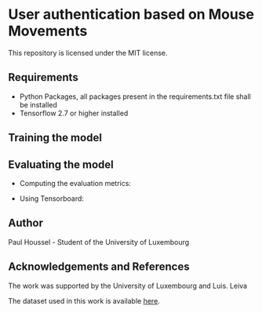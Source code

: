 # User authentication based on Mouse Movements  

This repository is licensed under the MIT license.
## Requirements
- Python Packages, all packages present in the requirements.txt file shall be installed
- Tensorflow 2.7 or higher installed
## Training the model

## Evaluating the model
- Computing the evaluation metrics: 

- Using Tensorboard:
## Author

Paul Houssel - Student of the University of Luxembourg

## Acknowledgements and References

The work was supported by the University of Luxembourg and Luis. Leiva

The dataset used in this work is available [here](https://github.com/balabit/Mouse-Dynamics-Challenge).
